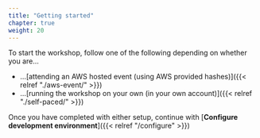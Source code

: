 ```yaml
---
title: "Getting started"
chapter: true
weight: 20
---
```


To start the workshop, follow one of the following depending on whether you are...

* ...[attending an AWS hosted event (using AWS provided hashes)]({{< relref "./aws-event/" >}})
* ...[running the workshop on your own (in your own account)]({{< relref "./self-paced/" >}})

Once you have completed with either setup, continue with [**Configure development environment**]({{< relref "/configure" >}})
